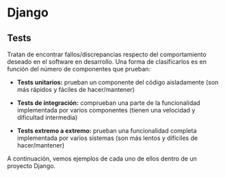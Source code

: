 # Django
## Tests

Tratan de encontrar fallos/discrepancias respecto del comportamiento deseado en el software en desarrollo. Una forma de clasificarlos es en función del número de componentes que prueban:

- **Tests unitarios:** prueban un componente del código aisladamente (son más rápidos y fáciles de hacer/mantener)

- **Tests de integración:** comprueban una parte de la funcionalidad implementada por varios componentes (tienen una velocidad y dificultad intermedia)

- **Tests extremo a extremo:** prueban una funcionalidad completa implementada por varios sistemas (son más lentos y difíciles de hacer/mantener)

A continuación, vemos ejemplos de cada uno de ellos dentro de un proyecto Django.